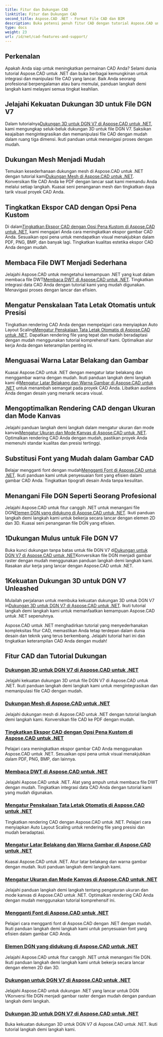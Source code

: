 ```yaml
---
title: Fitur dan Dukungan CAD
linktitle: Fitur dan Dukungan CAD
second_title: Aspose.CAD .NET - Format File CAD dan BIM
description: Buka potensi penuh fitur CAD dengan tutorial Aspose.CAD untuk .NET. Pelajari dukungan 3D untuk DGN V7, penanganan mesh, penyesuaian pena, dan banyak lagi dengan mudah.
type: docs
weight: 23
url: /id/net/cad-features-and-support/
---
```


## Perkenalan

Apakah Anda siap untuk meningkatkan permainan CAD Anda? Selami dunia tutorial Aspose.CAD untuk .NET dan buka berbagai kemungkinan untuk integrasi dan manipulasi file CAD yang lancar. Baik Anda seorang profesional berpengalaman atau baru memulai, panduan langkah demi langkah kami melayani semua tingkat keahlian.

## Jelajahi Kekuatan Dukungan 3D untuk File DGN V7

 Dalam tutorialnya[Dukungan 3D untuk DGN V7 di Aspose.CAD untuk .NET](./3d-support-for-dgn-v7/), kami mengungkap seluk-beluk dukungan 3D untuk file DGN V7. Saksikan keajaiban mengintegrasikan dan memanipulasi file CAD dengan mudah dalam ruang tiga dimensi. Ikuti panduan untuk menavigasi proses dengan mudah.

## Dukungan Mesh Menjadi Mudah

 Temukan kesederhanaan dukungan mesh di Aspose.CAD untuk .NET dengan tutorial kami[Dukungan Mesh di Aspose.CAD untuk .NET](./mesh-support/). Konversikan file CAD Anda ke PDF dengan lancar saat kami memandu Anda melalui setiap langkah. Kuasai seni penanganan mesh dan tingkatkan daya tarik visual proyek CAD Anda.

## Tingkatkan Ekspor CAD dengan Opsi Pena Kustom

 Di dalam[Tingkatkan Ekspor CAD dengan Opsi Pena Kustom di Aspose.CAD untuk .NET](./pen-support-in-export/), kami mengajari Anda cara meningkatkan ekspor gambar CAD Anda. Sesuaikan opsi pena untuk mendapatkan visual menakjubkan dalam PDF, PNG, BMP, dan banyak lagi. Tingkatkan kualitas estetika ekspor CAD Anda dengan mudah.

## Membaca File DWT Menjadi Sederhana

Jelajahi Aspose.CAD untuk mengetahui kemampuan .NET yang kuat dalam membaca file DWT[Membaca DWT di Aspose.CAD untuk .NET](./reading-dwt/). Tingkatkan integrasi data CAD Anda dengan tutorial kami yang mudah digunakan. Menavigasi proses dengan lancar dan efisien.

## Mengatur Penskalaan Tata Letak Otomatis untuk Presisi

 Tingkatkan rendering CAD Anda dengan mempelajari cara menyiapkan Auto Layout Scaling[Mengatur Penskalaan Tata Letak Otomatis di Aspose.CAD untuk .NET](./setting-auto-layout-scaling/). Dapatkan rendering file yang tepat dan mudah beradaptasi dengan mudah menggunakan tutorial komprehensif kami. Optimalkan alur kerja Anda dengan keterampilan penting ini.

## Menguasai Warna Latar Belakang dan Gambar

 Kuasai Aspose.CAD untuk .NET dengan mengatur latar belakang dan menggambar warna dengan mudah. Ikuti panduan langkah demi langkah kami di[Mengatur Latar Belakang dan Warna Gambar di Aspose.CAD untuk .NET](./setting-background-and-drawing-colors/) untuk menambah semangat pada proyek CAD Anda. Libatkan audiens Anda dengan desain yang menarik secara visual.

## Mengoptimalkan Rendering CAD dengan Ukuran dan Mode Kanvas

Jelajahi panduan langkah demi langkah dalam mengatur ukuran dan mode kanvas[Mengatur Ukuran dan Mode Kanvas di Aspose.CAD untuk .NET](./setting-canvas-size-and-mode/). Optimalkan rendering CAD Anda dengan mudah, pastikan proyek Anda memenuhi standar kualitas dan presisi tertinggi.

## Substitusi Font yang Mudah dalam Gambar CAD

 Belajar mengganti font dengan mudah[Mengganti Font di Aspose.CAD untuk .NET](./substituting-fonts/). Ikuti panduan kami untuk penyesuaian font yang efisien dalam gambar CAD Anda. Tingkatkan tipografi desain Anda tanpa kesulitan.

## Menangani File DGN Seperti Seorang Profesional

 Jelajahi Aspose.CAD untuk fitur canggih .NET untuk menangani file DGN[Elemen DGN yang didukung di Aspose.CAD untuk .NET](./supported-dgn-elements/). Ikuti panduan langkah demi langkah kami untuk bekerja secara lancar dengan elemen 2D dan 3D. Kuasai seni penanganan file DGN yang efisien.

## 1Dukungan Mulus untuk File DGN V7

 Buka kunci dukungan tanpa batas untuk file DGN V7 di[Dukungan untuk DGN V7 di Aspose.CAD untuk .NET](./support-for-dgn-v7/)Konversikan file DGN menjadi gambar raster dengan mudah menggunakan panduan langkah demi langkah kami. Rasakan alur kerja yang lancar dengan Aspose.CAD untuk .NET.

## 1Kekuatan Dukungan 3D untuk DGN V7 Unleashed

 Mulailah perjalanan untuk membuka kekuatan dukungan 3D untuk DGN V7 in[Dukungan 3D untuk DGN V7 di Aspose.CAD untuk .NET](./support-of-3d-for-dgn-v7/). Ikuti tutorial langkah demi langkah kami untuk memanfaatkan kemampuan Aspose.CAD untuk .NET sepenuhnya.

Aspose.CAD untuk .NET menghadirkan tutorial yang menyederhanakan kompleksitas fitur CAD, memastikan Anda tetap terdepan dalam dunia desain dan teknik yang terus berkembang. Jelajahi tutorial hari ini dan tingkatkan keterampilan CAD Anda dengan mudah!
## Fitur CAD dan Tutorial Dukungan
### [Dukungan 3D untuk DGN V7 di Aspose.CAD untuk .NET](./3d-support-for-dgn-v7/)
Jelajahi kekuatan dukungan 3D untuk file DGN V7 di Aspose.CAD untuk .NET. Ikuti panduan langkah demi langkah kami untuk mengintegrasikan dan memanipulasi file CAD dengan mudah.
### [Dukungan Mesh di Aspose.CAD untuk .NET](./mesh-support/)
Jelajahi dukungan mesh di Aspose.CAD untuk .NET dengan tutorial langkah demi langkah kami. Konversikan file CAD ke PDF dengan mudah.
### [Tingkatkan Ekspor CAD dengan Opsi Pena Kustom di Aspose.CAD untuk .NET](./pen-support-in-export/)
Pelajari cara meningkatkan ekspor gambar CAD Anda menggunakan Aspose.CAD untuk .NET. Sesuaikan opsi pena untuk visual menakjubkan dalam PDF, PNG, BMP, dan lainnya.
### [Membaca DWT di Aspose.CAD untuk .NET](./reading-dwt/)
Jelajahi Aspose.CAD untuk .NET. Alat yang ampuh untuk membaca file DWT dengan mudah. Tingkatkan integrasi data CAD Anda dengan tutorial kami yang mudah digunakan.
### [Mengatur Penskalaan Tata Letak Otomatis di Aspose.CAD untuk .NET](./setting-auto-layout-scaling/)
Tingkatkan rendering CAD dengan Aspose.CAD untuk .NET. Pelajari cara menyiapkan Auto Layout Scaling untuk rendering file yang presisi dan mudah beradaptasi.
### [Mengatur Latar Belakang dan Warna Gambar di Aspose.CAD untuk .NET](./setting-background-and-drawing-colors/)
Kuasai Aspose.CAD untuk .NET. Atur latar belakang dan warna gambar dengan mudah. Ikuti panduan langkah demi langkah kami.
### [Mengatur Ukuran dan Mode Kanvas di Aspose.CAD untuk .NET](./setting-canvas-size-and-mode/)
Jelajahi panduan langkah demi langkah tentang pengaturan ukuran dan mode kanvas di Aspose.CAD untuk .NET. Optimalkan rendering CAD Anda dengan mudah menggunakan tutorial komprehensif ini.
### [Mengganti Font di Aspose.CAD untuk .NET](./substituting-fonts/)
Pelajari cara mengganti font di Aspose.CAD dengan .NET dengan mudah. Ikuti panduan langkah demi langkah kami untuk penyesuaian font yang efisien dalam gambar CAD Anda.
### [Elemen DGN yang didukung di Aspose.CAD untuk .NET](./supported-dgn-elements/)
Jelajahi Aspose.CAD untuk fitur canggih .NET untuk menangani file DGN. Ikuti panduan langkah demi langkah kami untuk bekerja secara lancar dengan elemen 2D dan 3D.
### [Dukungan untuk DGN V7 di Aspose.CAD untuk .NET](./support-for-dgn-v7/)
Jelajahi Aspose.CAD untuk dukungan .NET yang lancar untuk DGN VKonversi file DGN menjadi gambar raster dengan mudah dengan panduan langkah demi langkah.
### [Dukungan 3D untuk DGN V7 di Aspose.CAD untuk .NET](./support-of-3d-for-dgn-v7/)
Buka kekuatan dukungan 3D untuk DGN V7 di Aspose.CAD untuk .NET. Ikuti tutorial langkah demi langkah kami.